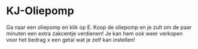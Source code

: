 # KJ-Oliepomp
Ga naar een oliepomp en klik op E. Koop de oliepomp en je zult om de paar minuten een extra zakcentje verdienen! Je kan hem ook weer verkopen voor het bedrag x een getal wat je zelf kan instellen!
